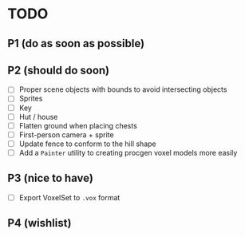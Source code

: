 # TODO

## P1 (do as soon as possible)

## P2 (should do soon)

-   [ ] Proper scene objects with bounds to avoid intersecting objects
-   [ ] Sprites
-   [ ] Key
-   [ ] Hut / house
-   [ ] Flatten ground when placing chests
-   [ ] First-person camera + sprite
-   [ ] Update fence to conform to the hill shape
-   [ ] Add a `Painter` utility to creating procgen voxel models more easily

## P3 (nice to have)

-   [ ] Export VoxelSet to `.vox` format

## P4 (wishlist)
